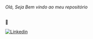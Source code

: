 ###### Olá, Seja Bem vindo ao meu repositório

🧿


[![Linkedin](https://img.shields.io/badge/LinkedIn-0077B5?style=for-the-badge&logo=linkedin&logoColor=white)](https://www.linkedin.com/in/rilourie-del-neri-de-lima-7181b2227/)
